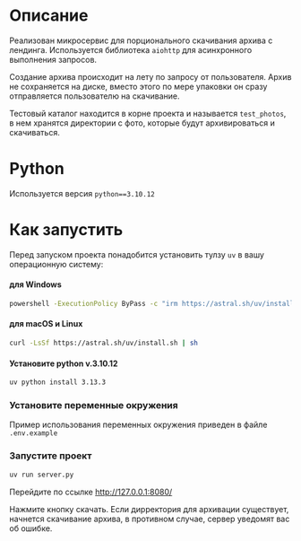 # Описание

Реализован микросервис для порционального скачивания архива с лендинга. Используется библиотека `aiohttp` для асинхронного выполнения запросов.

Создание архива происходит на лету по запросу от пользователя. Архив не сохраняется на диске, вместо этого по мере упаковки он сразу отправляется пользователю на скачивание.

Тестовый каталог находится в корне проекта и называется `test_photos`, в нем хранятся директории с фото, которые будут архивироваться и скачиваться.

# Python

Используется версия `python==3.10.12`

# Как запустить

Перед запуском проекта понадобится установить тулзу `uv` в вашу операционную систему:

#### для Windows

```bash
powershell -ExecutionPolicy ByPass -c "irm https://astral.sh/uv/install.ps1 | iex"
```
#### для macOS и Linux

```bash
curl -LsSf https://astral.sh/uv/install.sh | sh
```
#### Установите python v.3.10.12

```bash
uv python install 3.13.3
```

### Установите переменные окружения
Пример использования переменных окружения приведен в файле `.env.example`

### Запустите проект
```bash
uv run server.py
```

Перейдите по ссылке http://127.0.0.1:8080/

Нажмите кнопку скачать. Если дирректория для архивации существует, начнется скачивание архива, в противном случае, сервер уведомят вас об ошибке.



